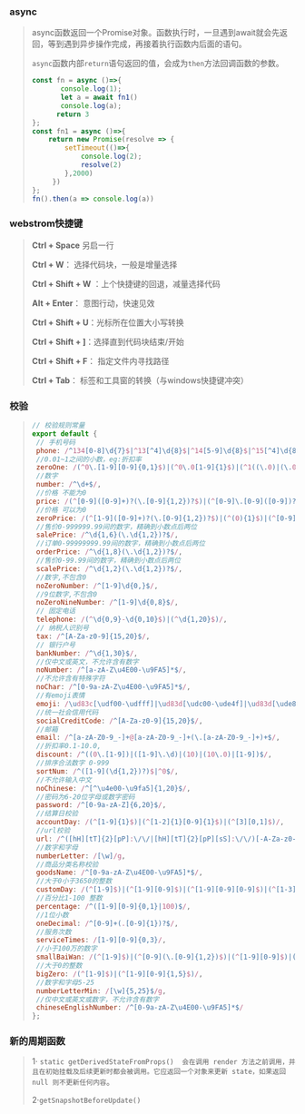 ### async

>async函数返回一个Promise对象。函数执行时，一旦遇到await就会先返回，等到遇到异步操作完成，再接着执行函数内后面的语句。
>
>`async`函数内部`return`语句返回的值，会成为`then`方法回调函数的参数。
>
>```javascript
>const fn = async ()=>{
>        console.log(1);
>        let a = await fn1()
>        console.log(a);
>    	return 3
>};
>const fn1 = async ()=>{
>     return new Promise(resolve => {
>         setTimeout(()=>{
>             console.log(2);
>             resolve(2)
>         },2000)
>      })
>};
>fn().then(a => console.log(a))
>```
>
>

### webstrom快捷键

>**Ctrl + Space**  另启一行
>
>**Ctrl + W**：  选择代码块，一般是增量选择
>
>**Ctrl + Shift + W** ：上个快捷键的回退，减量选择代码
>
>**Alt + Enter**： 意图行动，快速见效
>
>**Ctrl + Shift + U**：光标所在位置大小写转换
>
>**Ctrl + Shift + ]**：选择直到代码块结束/开始
>
>**Ctrl + Shift + F**：  指定文件内寻找路径
>
>**Ctrl + Tab**： 标签和工具窗的转换（与windows快捷键冲突）

### 校验

>```javascript
>// 校验规则常量
>export default {
>  // 手机号码
>  phone: /^134[0-8]\d{7}$|^13[^4]\d{8}$|^14[5-9]\d{8}$|^15[^4]\d{8}$|^16[6]\d{8}$|^17[0-8]\d{8}$|^18[\d]{9}$|^19[8,9]\d{8}$/,
>  //0.01~1之间的小数，eg:折扣率
>  zeroOne: /(^0\.[1-9][0-9]{0,1}$)|(^0\.0[1-9]{1}$)|(^1((\.0)|(\.00))?$)/,
>  //数字
>  number: /^\d+$/,
>  //价格 不能为0
>  price: /(^[0-9]([0-9]+)?(\.[0-9]{1,2})?$)|(^[0-9]\.[0-9]([0-9])?$)/,
>  //价格 可以为0
>  zeroPrice: /(^[1-9]([0-9]+)?(\.[0-9]{1,2})?$)|(^(0){1}$)|(^[0-9]\.[0-9]([0-9])?$)/,
>  //售价0-999999.99间的数字，精确到小数点后两位
>  salePrice: /^\d{1,6}(\.\d{1,2})?$/,
>  //订单0-99999999.99间的数字，精确到小数点后两位
>  orderPrice: /^\d{1,8}(\.\d{1,2})?$/,
>  //售价0-99.99间的数字，精确到小数点后两位
>  scalePrice: /^\d{1,2}(\.\d{1,2})?$/,
>  //数字,不包含0
>  noZeroNumber: /^[1-9]\d{0,}$/,
>  //9位数字,不包含0
>  noZeroNineNumber: /^[1-9]\d{0,8}$/,
>  // 固定电话
>  telephone: /(^\d{0,9}-\d{0,10}$)|(^\d{1,20}$)/,
>  // 纳税人识别号
>  tax: /^[A-Za-z0-9]{15,20}$/,
>  // 银行户号
>  bankNumber: /^\d{1,30}$/,
>  //仅中文或英文，不允许含有数字
>  noNumber: /^[a-zA-Z\u4E00-\u9FA5]*$/,
>  //不允许含有特殊字符
>  noChar: /^[0-9a-zA-Z\u4E00-\u9FA5]*$/,
>  //有emoji表情
>  emoji: /\ud83c[\udf00-\udfff]|\ud83d[\udc00-\ude4f]|\ud83d[\ude80-\udeff]/,
>  //统一社会信用代码
>  socialCreditCode: /^[A-Za-z0-9]{15,20}$/,
>  //邮箱
>  email: /^[a-zA-Z0-9_-]+@[a-zA-Z0-9_-]+(\.[a-zA-Z0-9_-]+)+$/,
>  //折扣率0.1-10.0,
>  discount: /^((0\.[1-9])|([1-9]\.\d)|(10)|(10\.0)|[1-9])$/,
>  //排序合法数字 0-999
>  sortNum: /^([1-9](\d{1,2})?)$|^0$/,
>  //不允许输入中文
>  noChinese: /^[^\u4e00-\u9fa5]{1,20}$/,
>  //密码为6-20位字母或数字密码
>  password: /^[0-9a-zA-Z]{6,20}$/,
>  //结算日校验
>  accountDay: /(^[1-9]{1}$)|(^[1-2]{1}[0-9]{1}$)|(^[3][0,1]$)/,
>  //url校验
>  url: /^([hH][tT]{2}[pP]:\/\/|[hH][tT]{2}[pP][sS]:\/\/)[-A-Za-z0-9+&@#/%?=~_|!:,.;]+[-A-Za-z0-9+&@#/%=~_|]$/,
>  //数字和字母
>  numberLetter: /[\w]/g,
>  //商品分类名称校验
>  goodsName: /^[0-9a-zA-Z\u4E00-\u9FA5]*$/,
>  //大于0小于3650的整数
>  customDay: /(^[1-9]$)|(^[1-9][0-9]$)|(^[1-9][0-9][0-9]$)|(^[1-3][0-6][0-4][0-9]$)/,
>  //百分比1-100 整数
>  percentage: /^([1-9][0-9]{0,1}|100)$/,
>  //1位小数
>  oneDecimal: /^[0-9]+(.[0-9]{1})?$/,
>  //服务次数
>  serviceTimes: /[1-9][0-9]{0,3}/,
>  //小于100万的数字
>  smallBaiWan: /(^[1-9]$)|(^[0-9](\.[0-9]{1,2})$)|(^[1-9][0-9]$)|(^[1-9][0-9](\.[0-9{1,2})$)|(^[1-9][0-9]{2}$)|(^[1-9][0-9]{2}(\.[0-9]{1,2})$)|(^[1-9][0-9]{3}$)|(^[1-9][0-9]{3}(\.[0-9]{1,2})$)|(^[1-9][0-9]{4}$)|(^[1-9][0-9]{4}(\.[0-9]{1,2})$)|(^[1-9][0-9]{5}$)|(^[1-9][0-9]{5}(\.[0-9]{1,2})$)/,
>  //大于0的整数
>  bigZero: /(^[1-9]$)|(^[1-9][0-9]{1,5}$)/,
>  //数字和字母5-25
>  numberLetterMin: /[\w]{5,25}$/g,
>  //仅中文或英文或数字，不允许含有数字
>  chineseEnglishNumber: /^[0-9a-zA-Z\u4E00-\u9FA5]*$/
>};
>
>```

### 新的周期函数

>1· `static getDerivedStateFromProps()  会在调用 render 方法之前调用，并且在初始挂载及后续更新时都会被调用。它应返回一个对象来更新 state，如果返回 null 则不更新任何内容`。
>
>2·`getSnapshotBeforeUpdate()`

